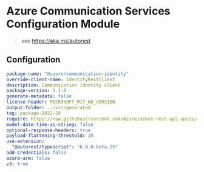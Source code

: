 # Azure Communication Services Configuration Module

> see https://aka.ms/autorest

## Configuration

```yaml
package-name: "@azure/communication-identity"
override-client-name: IdentityRestClient
description: Communication identity client
package-version: 1.1.0
generate-metadata: false
license-header: MICROSOFT_MIT_NO_VERSION
output-folder: ../src/generated
tag: package-2022-10
require: https://raw.githubusercontent.com/Azure/azure-rest-api-specs/49e2859d9eef95013f083af9506127cfffd1e866/specification/communication/data-plane/Identity/readme.md
model-date-time-as-string: false
optional-response-headers: true
payload-flattening-threshold: 10
use-extension:
  "@autorest/typescript": "6.0.0-beta.15"
add-credentials: false
azure-arm: false
v3: true
```
